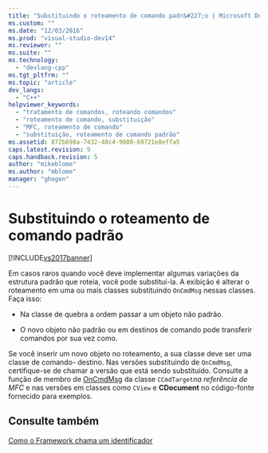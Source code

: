 ```yaml
---
title: "Substituindo o roteamento de comando padr&#227;o | Microsoft Docs"
ms.custom: ""
ms.date: "12/03/2016"
ms.prod: "visual-studio-dev14"
ms.reviewer: ""
ms.suite: ""
ms.technology: 
  - "devlang-cpp"
ms.tgt_pltfrm: ""
ms.topic: "article"
dev_langs: 
  - "C++"
helpviewer_keywords: 
  - "tratamento de comandos, roteando comandos"
  - "roteamento de comando, substituição"
  - "MFC, roteamento de comando"
  - "substituição, roteamento de comando padrão"
ms.assetid: 872b698a-7432-40c4-9008-68721e8effa5
caps.latest.revision: 9
caps.handback.revision: 5
author: "mikeblome"
ms.author: "mblome"
manager: "ghogen"
---
```

# Substituindo o roteamento de comando padr&#227;o
[!INCLUDE[vs2017banner](../assembler/inline/includes/vs2017banner.md)]

Em casos raros quando você deve implementar algumas variações da estrutura padrão que roteia, você pode substituí\-la.  A exibição é alterar o roteamento em uma ou mais classes substituindo `OnCmdMsg` nessas classes.  Faça isso:  
  
-   Na classe de quebra a ordem passar a um objeto não padrão.  
  
-   O novo objeto não padrão ou em destinos de comando pode transferir comandos por sua vez como.  
  
 Se você inserir um novo objeto no roteamento, a sua classe deve ser uma classe de comando\- destino.  Nas versões substituindo de `OnCmdMsg`, certifique\-se de chamar a versão que está sendo substituído.  Consulte a função de membro de [OnCmdMsg](../Topic/CCmdTarget::OnCmdMsg.md) da classe `CCmdTarget`*na referência de MFC* e nas versões em classes como `CView` e **CDocument** no código\-fonte fornecido para exemplos.  
  
## Consulte também  
 [Como o Framework chama um identificador](../mfc/how-the-framework-calls-a-handler.md)